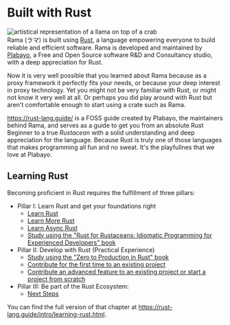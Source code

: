 # Built with Rust

<div class="book-article-intro">
    <img src="../img/llama_rust.jpeg" alt="artistical representation of a llama on top of a crab">
    <div>
        Rama (ラマ) is built using <a href="https://www.rust-lang.org/">Rust</a>, a language empowering
        everyone to build reliable and efficient software. Rama is developed and maintained by
        <a href="https://plabayo.tech/">Plabayo</a>, a Free and Open Source software R&D and Consultancy studio,
        with a deep appreciation for Rust.
    </div>
</div>

Now it is very well possible that you learned about Rama because as a proxy framework it perfectly fits your needs,
or because your deep interest in proxy technology. Yet you might not be very familiar with Rust, or might not
know it very well at all. Or perhaps you did play around with Rust but aren't comfortable enough to start using
a crate such as Rama.

<https://rust-lang.guide/> is a FOSS guide created by Plabayo, the maintainers behind Rama, and
serves as a guide to get you from an absolute Rust Beginner to a true _Rustacean_ with a solid
understanding and deep appreciation for the language. Because Rust is truly one of those languages
that makes programming all fun and no sweat. It's the playfullnes that we love at Plabayo.

## Learning Rust

Becoming proficient in Rust requires the fulfillment of three pillars:

- Pillar I: Learn Rust and get your foundations right
  - [Learn Rust](https://rust-lang.guide/guide/learn-rust/index.html)
  - [Learn More Rust](https://rust-lang.guide/guide/learn-more-rust/index.html)
  - [Learn Async Rust](https://rust-lang.guide/guide/learn-async-rust/index.html)
  - [Study using the "Rust for Rustaceans: Idiomatic Programming for Experienced Developers" book](https://rust-lang.guide/guide/study-using-the-rust-for-rustaceans-idiomatic-programming-for-experienced-developers-book.md)
- Pillar II: Develop with Rust (Practical Experience)
  - [Study using the "Zero to Production in Rust" book](https://rust-lang.guide/guide/study-using-the-zero-to-production-in-rust-book.md)
  - [Contribute for the first time to an existing project](https://rust-lang.guide/guide/contribute-for-the-first-time-to-an-existing-project.md)
  - [Contribute an advanced feature to an existing project or start a project from scratch](https://rust-lang.guide/guide/contribute-an-advanced-feature-to-an-existing-project-or-start-a-project-from-scratch.md)
- Pillar III: Be part of the Rust Ecosystem:
  - [Next Steps](https://rust-lang.guide/guide/next-steps.md)

You can find the full version of that chapter at <https://rust-lang.guide/intro/learning-rust.html>.